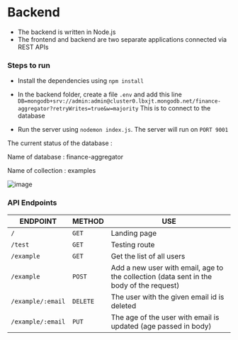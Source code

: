 # Backend
- The backend is written in Node.js
- The frontend and backend are two separate applications connected via REST APIs


### Steps to run
- Install the dependencies using `npm install`

- In the backend folder, create a file `.env` and add this line
`DB=mongodb+srv://admin:admin@cluster0.lbxjt.mongodb.net/finance-aggregator?retryWrites=true&w=majority`
This is to connect to the database

- Run the server using `nodemon index.js`. The server will run on `PORT 9001`

The current status of the database : 

Name of database : finance-aggregator

Name of collection : examples

![image](https://user-images.githubusercontent.com/53875297/153704644-ac5ce04f-7529-4c9b-b8b0-57b9e1912e43.png)


### API Endpoints

|    ENDPOINT           |   METHOD   |  USE     |
| ------------          | ---------- | ----     |
|  `/`  | `GET` | Landing page |
| `/test` | `GET` | Testing route |
| `/example` | `GET` | Get the list of all users |
| `/example` | `POST` | Add a new user with email, age to the collection (data sent in the body of the request) |
| `/example/:email` | `DELETE` | The user with the given email id is deleted |
| `/example/:email` | `PUT` | The age of the user with email is updated (age passed in body) |


